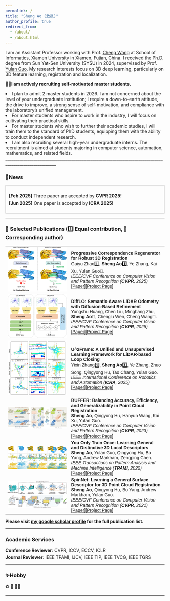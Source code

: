```yaml
---
permalink: /
title: "Sheng Ao (敖晟)"
author_profile: true
redirect_from: 
  - /about/
  - /about.html
---
```


I am an Assistant Professor working with Prof. [Cheng Wang](https://scholar.google.com.hk/citations?user=kAnv3SkAAAAJ&hl=zh-CN&oi=ao) at School of Informatics, Xiamen University in Xiamen, Fujian, China. I received the Ph.D. degree from Sun Yat-Sen University (SYSU) in 2024, supervised by Prof. [Yulan Guo](https://scholar.google.com.hk/citations?user=WQRNvdsAAAAJ&hl=zh-CN&oi=ao). My research interests focus on 3D deep learning, particularly on 3D feature learning, registration and localization.

👨‍🎓**I am actively recruiting self-motivated master students.** 

<li> I plan to admit 2 master students in 2026. I am not concerned about the level of your undergraduate institution; I require a down-to-earth attitude, the drive to improve, a strong sense of self-motivation, and compliance with the laboratory’s unified management.

<li> For master students who aspire to work in the industry, I will focus on cultivating their practical skills. 

<li> For master students who wish to further their academic studies, I will train them to the standard of PhD students, equipping them with the ability to conduct independent research.  

<li> I am also recruiting several high-year undergraduate interns. The recruitment is aimed at students majoring in computer science, automation, mathematics, and related fields.
_______________________________________________________________________________________________________


<html lang="en">
<head>
<meta charset="UTF-8">
<meta name="viewport" content="width=device-width, initial-scale=1.0">
<title>News滚动展示</title>
<style>
  .scroll-container {
    max-height: 500px; /* 设置最大高度 */
    overflow-y: auto; /* 添加垂直滚动条 */
    border: 1px solid #ccc; /* 可选：添加边框 */
    padding: 10px; /* 可选：添加内边距 */
  }
  .mini ul {
    list-style-type: none;
    padding: 0;
  }
  .mini li {
    margin-bottom: 5px; /* 添加列表项之间的间距 */
  }
</style>
</head>
<body>
<h3>
  <a name="news"></a> 🎉News
</h3>
<div class="scroll-container">
  <div class="mini">
    <ul>
  <li> <strong>[Feb 2025]</strong> Three paper are accepted by <strong>CVPR 2025!</strong></li>
  <li> <strong>[Jun 2025]</strong> One paper is accepted by <strong>ICRA 2025!</strong></li>
    </ul>
  </div>
</div>

</body>
</html>

_______________________________________________________________________________________________________

<h3>
  <a name="Publications"></a> 📗 Selected Publications (1️⃣ Equal contribution, 📧 Corresponding author)
</h3>
<font face="helvetica, ariel, &#39;sans serif&#39;">
        <table cellspacing="0" cellpadding="0" class="noBorder">
           <tbody>
               <tr>
                    <td width="40%">
                        <img width="320" src="../images/Regor.png" border="0">
                            </td>
                    <td>
                            <b>Progressive Correspondence Regenerator for Robust 3D Registration</b>
                    <br>
                    Guiyu Zhao1️⃣, <strong>Sheng Ao1️⃣</strong>, Ye Zhang, Kai Xu, Yulan Guo📧. 
                    <br>
                    <em>IEEE/CVF Conference on Computer Vision and Pattern Recognition (<strong>CVPR</strong>, 2025)</em>
                    <br>
                   [<a href="https://github.com/aosheng1996">Paper</a>][<a href="https://github.com/aosheng1996">Project Page</a>]
                    </td>
               </tr>
               <tr>
                    <td width="40%">
                        <img width="320" src="../images/DIFFLO.png" border="0">
                            </td>
                    <td>
                            <b>DiffLO: Semantic-Aware LiDAR Odometry with Diffusion-Based Refinement</b>
                    <br>
                    Yongshu Huang, Chen Liu, Minghang Zhu, <strong>Sheng Ao📧</strong>, Chenglu Wen, Cheng Wang📧. 
                    <br>
                    <em>IEEE/CVF Conference on Computer Vision and Pattern Recognition (<strong>CVPR</strong>, 2025)</em>
                    <br>
                   [<a href="https://github.com/aosheng1996">Paper</a>][<a href="https://github.com/aosheng1996">Project Page</a>]
                    </td>
               </tr>
               <tr>
                    <td width="40%">
                        <img width="320" src="../images/U2Frame.png" border="0">
                            </td>
                    <td>
                            <b>U^2Frame: A Unified and Unsupervised Learning Framework for LiDAR-based Loop Closing</b>
                    <br>
                    Yixin Zhang1️⃣, <strong>Sheng Ao1️⃣</strong>, Ye Zhang, Zhuo Song, Qingyong Hu, Tao Chang, Yulan Guo. 
                    <br>
                    <em>IEEE International Conference on Robotics and Automation (<strong>ICRA</strong>, 2025)</em>
                    <br>
                   [<a href="https://github.com/aosheng1996">Paper</a>][<a href="https://github.com/aosheng1996">Project Page</a>]
                    </td>
               </tr>
               <tr>
                    <td width="40%">
                        <img width="320" src="../images/BUFFER.png" border="0">
                            </td>
                    <td>
                            <b>BUFFER: Balancing Accuracy, Efficiency, and Generalizability in Point Cloud Registration</b>
                    <br>
                    <strong>Sheng Ao</strong>, Qingyong Hu, Hanyun Wang, Kai Xu, Yulan Guo. 
                    <br>
                    <em>IEEE/CVF Conference on Computer Vision and Pattern Recognition (<strong>CVPR</strong>, 2023)</em>
                    <br>
                   [<a href="https://github.com/aosheng1996">Paper</a>][<a href="https://github.com/aosheng1996">Project Page</a>]
                    </td>
               </tr>
               <tr>
                    <td width="40%">
                        <img width="320" src="../images/SpinNet-TPAMI.png" border="0">
                            </td>
                    <td>
                            <b>You Only Train Once: Learning General and Distinctive 3D Local Descriptors</b>
                    <br>
                    <strong>Sheng Ao</strong>, Yulan Guo, Qingyong Hu, Bo Yang, Andrew Markham, Zengping Chen. 
                    <br>
                    <em>IEEE Transactions on Pattern Analysis and Machine Intelligence (<strong>TPAMI</strong>, 2022)</em>
                    <br>
                   [<a href="https://github.com/aosheng1996">Paper</a>][<a href="https://github.com/aosheng1996">Project Page</a>]
                    </td>
               </tr>
               <tr>
                    <td width="40%">
                        <img width="320" src="../images/SpinNet-CVPR.png" border="0">
                            </td>
                    <td>
                            <b>SpinNet: Learning a General Surface Descriptor for 3D Point Cloud Registration</b>
                    <br>
                    <strong>Sheng Ao</strong>, Qingyong Hu, Bo Yang, Andrew Markham, Yulan Guo. 
                    <br>
                    <em>IEEE/CVF Conference on Computer Vision and Pattern Recognition (<strong>CVPR</strong>, 2021)</em>
                    <br>
                   [<a href="https://github.com/aosheng1996">Paper</a>][<a href="https://github.com/aosheng1996">Project Page</a>]
                    </td>
               </tr>
           </tbody>
           </table>
</font>

<strong>Please visit [my google scholar profile](https://scholar.google.com.hk/citations?user=cvS1yuMAAAAJ&hl=zh-CN&oi=sra) for the full publication list.</strong>
_______________________________________________________________________________________________________

<h3>
  <a name="services"></a> Academic Services
</h3>
<div class="mini">
  <ul>
  <li> <strong>Conference Reviewer</strong>: CVPR, ICCV, ECCV, ICLR </li>
  <li> <strong>Journal Reviewer</strong>: IEEE TPAMI, IJCV, IEEE TIP, IEEE TVCG, IEEE TGRS</li>
  </ul>
</div>
 
_______________________________________________________________________________________________________

<h3>
  <a name="services"></a> ✨Hobby
</h3>
<div class="mini">
  ⚽ 🏸 🏊‍♂️
</div>

_______________________________________________________________________________________________________

<script type="text/javascript" id="clustrmaps" src="//clustrmaps.com/map_v2.js?d=CVIP5gbhDp6cxKGQwjlOmnvT5EWEGc1Y72AJVD5BHa8&cl=ffffff&w=a"></script>
